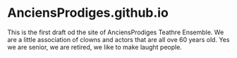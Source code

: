 # AnciensProdiges.github.io
This is the first draft od the site of AnciensProdiges Teathre Ensemble.
We are a little association of clowns and actors that are all ove 60 years old. Yes we are senior, we are retired, we like to make laught people. 
